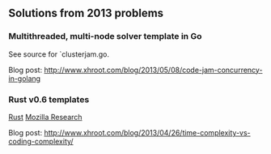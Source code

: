 ## Solutions from 2013 problems


### Multithreaded, multi-node solver template in Go

See source for `clusterjam.go.

Blog post: http://www.xhroot.com/blog/2013/05/08/code-jam-concurrency-in-golang

### Rust v0.6 templates

[Rust](http://www.rust-lang.org)
[Mozilla Research](http://www.mozilla.org/en-US/research/projects/)

Blog post: http://www.xhroot.com/blog/2013/04/26/time-complexity-vs-coding-complexity/

